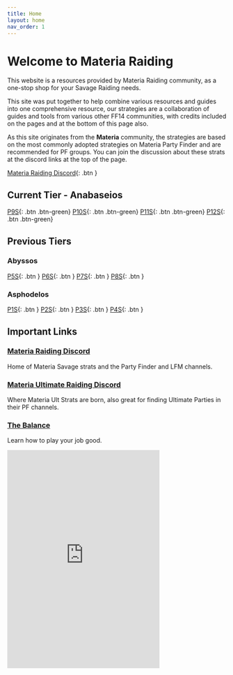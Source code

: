 ```yaml
---
title: Home
layout: home
nav_order: 1
---
```


# Welcome to Materia Raiding

This website is a resources provided by Materia Raiding community, as a one-stop shop for your Savage Raiding needs.

This site was put together to help combine various resources and guides into one comprehensive resource, our strategies are a collaboration of guides and tools from various other FF14 communities, with credits included on the pages and at the bottom of this page also.

As this site originates from the **Materia** community, the strategies are based on the most commonly adopted strategies on Materia Party Finder and are recommended for PF groups. You can join the discussion about these strats at the discord links at the top of the page.

[Materia Raiding Discord](https://discord.gg/EySn5dRj65){: .btn }

## Current Tier - Anabaseios

[P9S](/p9s){: .btn .btn-green}
[P10S](/p10s){: .btn .btn-green}
[P11S](/p11s){: .btn .btn-green}
[P12S](/p12s){: .btn .btn-green}

## Previous Tiers

### Abyssos

[P5S](/p5s){: .btn }
[P6S](/p6s){: .btn }
[P7S](/){: .btn }
[P8S](/){: .btn }

### Asphodelos

[P1S](/){: .btn }
[P2S](/){: .btn }
[P3S](/){: .btn }
[P4S](/){: .btn }

## Important Links

### [Materia Raiding Discord](https://discord.gg/EySn5dRj65)
Home of Materia Savage strats and the Party Finder and LFM channels.

### [Materia Ultimate Raiding Discord](https://discord.gg/ArZz3b8PZV)
Where Materia Ult Strats are born, also great for finding Ultimate Parties in their PF channels.

### [The Balance](https://www.thebalanceffxiv.com/)
Learn how to play your job good.

<iframe src="https://discord.com/widget?id=895516967543390249&theme=dark" width="350" height="500" allowtransparency="true" frameborder="0" sandbox="allow-popups allow-popups-to-escape-sandbox allow-same-origin allow-scripts"></iframe>